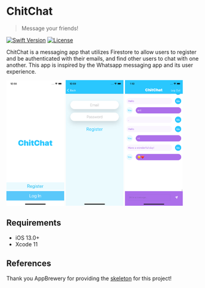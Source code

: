 # ChitChat
> Message your friends!

[![Swift Version][swift-image]][swift-url]
[![License][license-image]][license-url]

ChitChat is a messaging app that utilizes Firestore to allow users to register and be authenticated with their emails, and find other users to chat with one another. This app is inspired by the Whatsapp messaging app and its user experience. 

<img src="/Documentation/screenshotWelcome.png" width="30%"> <img src="/Documentation/screenshotRegister.png" width="30%"> <img src="/Documentation/screenshotChat.png" width="30%">

## Requirements

- iOS 13.0+
- Xcode 11

## References

Thank you AppBrewery for providing the [skeleton](https://github.com/appbrewery/Flash-Chat-iOS13) for this project! 

[swift-image]:https://img.shields.io/badge/swift-5.0-orange.svg
[swift-url]: https://swift.org/
[license-image]: https://img.shields.io/badge/License-MIT-blue.svg
[license-url]: LICENSE
[travis-image]: https://img.shields.io/travis/dbader/node-datadog-metrics/master.svg?style=flat-square
[travis-url]: https://travis-ci.org/dbader/node-datadog-metrics
[codebeat-image]: https://codebeat.co/badges/c19b47ea-2f9d-45df-8458-b2d952fe9dad
[codebeat-url]: https://codebeat.co/projects/github-com-vsouza-awesomeios-com

